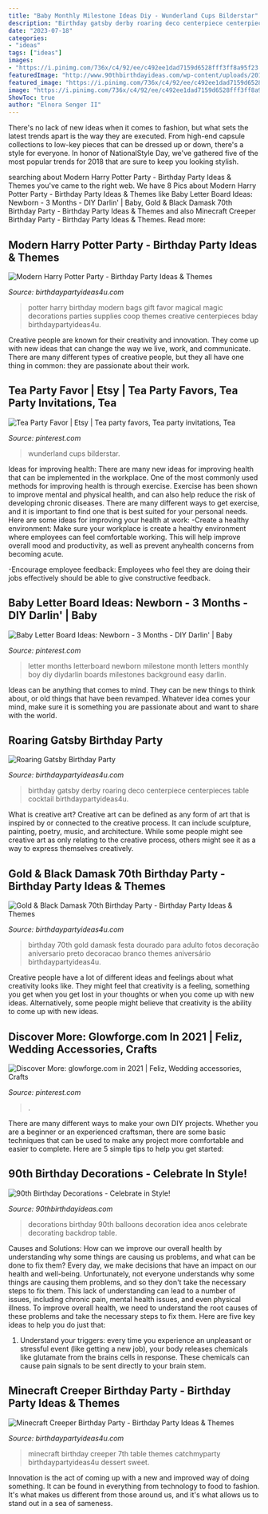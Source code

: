 ```yaml
---
title: "Baby Monthly Milestone Ideas Diy - Wunderland Cups Bilderstar"
description: "Birthday gatsby derby roaring deco centerpiece centerpieces table cocktail birthdaypartyideas4u"
date: "2023-07-18"
categories:
- "ideas"
tags: ["ideas"]
images:
- "https://i.pinimg.com/736x/c4/92/ee/c492ee1dad7159d6528fff3ff8a95f23.jpg"
featuredImage: "http://www.90thbirthdayideas.com/wp-content/uploads/2014/12/90th-Birthday-Photo-Decorations-with-Balloons.jpg"
featured_image: "https://i.pinimg.com/736x/c4/92/ee/c492ee1dad7159d6528fff3ff8a95f23.jpg"
image: "https://i.pinimg.com/736x/c4/92/ee/c492ee1dad7159d6528fff3ff8a95f23.jpg"
ShowToc: true
author: "Elnora Senger II"
---
```



There's no lack of new ideas when it comes to fashion, but what sets the latest trends apart is the way they are executed. From high-end capsule collections to low-key pieces that can be dressed up or down, there's a style for everyone. In honor of NationalStyle Day, we've gathered five of the most popular trends for 2018 that are sure to keep you looking stylish.

	

		
searching about Modern Harry Potter Party - Birthday Party Ideas &amp; Themes you've came to the right web. We have 8 Pics about Modern Harry Potter Party - Birthday Party Ideas &amp; Themes like Baby Letter Board Ideas: Newborn - 3 Months - DIY Darlin&#039; | Baby, Gold &amp; Black Damask 70th Birthday Party - Birthday Party Ideas &amp; Themes and also Minecraft Creeper Birthday Party - Birthday Party Ideas &amp; Themes. Read more:
		
    
## Modern Harry Potter Party - Birthday Party Ideas &amp; Themes

<img loading=lazy src="http://www.birthdaypartyideas4u.com/wp-content/uploads/2016/04/Modern-Harry-Potter-Party-Gift-Bags-550x737.jpg" onerror="this.onerror=null;this.src='https://tse2.mm.bing.net/th?id=OIP.NtNpHqgrBe3-0kH_7PCU6AHaJ7&amp;pid=15.1';" alt="Modern Harry Potter Party - Birthday Party Ideas &amp; Themes">

_Source: birthdaypartyideas4u.com_

>potter harry birthday modern bags gift favor magical magic decorations parties supplies coop themes creative centerpieces bday birthdaypartyideas4u. 

	

Creative people are known for their creativity and innovation. They come up with new ideas that can change the way we live, work, and communicate. There are many different types of creative people, but they all have one thing in common: they are passionate about their work.

    
## Tea Party Favor | Etsy | Tea Party Favors, Tea Party Invitations, Tea

<img loading=lazy src="https://i.pinimg.com/originals/59/ea/78/59ea7842b621ffabe389e8d708068f13.jpg" onerror="this.onerror=null;this.src='https://tse4.mm.bing.net/th?id=OIP.kl7cjONRulponAUwJ9f1MgHaJ4&amp;pid=15.1';" alt="Tea Party Favor | Etsy | Tea party favors, Tea party invitations, Tea">

_Source: pinterest.com_

>wunderland cups bilderstar. 

	

Ideas for improving health:
There are many new ideas for improving health that can be implemented in the workplace. One of the most commonly used methods for improving health is through exercise. Exercise has been shown to improve mental and physical health, and can also help reduce the risk of developing chronic diseases. There are many different ways to get exercise, and it is important to find one that is best suited for your personal needs. Here are some ideas for improving your health at work: 
-Create a healthy environment: Make sure your workplace is create a healthy environment where employees can feel comfortable working. This will help improve overall mood and productivity, as well as prevent anyhealth concerns from becoming acute. 

-Encourage employee feedback: Employees who feel they are doing their jobs effectively should be able to give constructive feedback.

    
## Baby Letter Board Ideas: Newborn - 3 Months - DIY Darlin&#039; | Baby

<img loading=lazy src="https://i.pinimg.com/736x/c4/92/ee/c492ee1dad7159d6528fff3ff8a95f23.jpg" onerror="this.onerror=null;this.src='https://tse2.mm.bing.net/th?id=OIP.93sAj-w7WCfe0ADBz93J4gHaHz&amp;pid=15.1';" alt="Baby Letter Board Ideas: Newborn - 3 Months - DIY Darlin&#039; | Baby">

_Source: pinterest.com_

>letter months letterboard newborn milestone month letters monthly boy diy diydarlin boards milestones background easy darlin. 

	

Ideas can be anything that comes to mind. They can be new things to think about, or old things that have been revamped. Whatever idea comes your mind, make sure it is something you are passionate about and want to share with the world.

    
## Roaring Gatsby Birthday Party

<img loading=lazy src="http://www.birthdaypartyideas4u.com/wp-content/uploads/2015/08/Derby-Roaring-Gatsby-Birthday-Party-centerpiece-art-deco-style-550x826.jpg" onerror="this.onerror=null;this.src='https://tse4.mm.bing.net/th?id=OIP.d1lqjsZAUPshfZmifYhUdQHaLH&amp;pid=15.1';" alt="Roaring Gatsby Birthday Party">

_Source: birthdaypartyideas4u.com_

>birthday gatsby derby roaring deco centerpiece centerpieces table cocktail birthdaypartyideas4u. 

	

What is creative art?
Creative art can be defined as any form of art that is inspired by or connected to the creative process. It can include sculpture, painting, poetry, music, and architecture. While some people might see creative art as only relating to the creative process, others might see it as a way to express themselves creatively.

    
## Gold &amp; Black Damask 70th Birthday Party - Birthday Party Ideas &amp; Themes

<img loading=lazy src="http://www.birthdaypartyideas4u.com/wp-content/uploads/2015/03/black-damask-70th-birthday-party-ideas-380x570.jpg" onerror="this.onerror=null;this.src='https://tse1.mm.bing.net/th?id=OIP.XiV8TTo1JW_CSHpWVx1-8QHaLH&amp;pid=15.1';" alt="Gold &amp; Black Damask 70th Birthday Party - Birthday Party Ideas &amp; Themes">

_Source: birthdaypartyideas4u.com_

>birthday 70th gold damask festa dourado para adulto fotos decoração aniversario preto decoracao branco themes aniversário birthdaypartyideas4u. 

	

Creative people have a lot of different ideas and feelings about what creativity looks like. They might feel that creativity is a feeling, something you get when you get lost in your thoughts or when you come up with new ideas. Alternatively, some people might believe that creativity is the ability to come up with new ideas.

    
## Discover More: Glowforge.com In 2021 | Feliz, Wedding Accessories, Crafts

<img loading=lazy src="https://i.pinimg.com/736x/e6/9d/dc/e69ddc0cebcb94a7eb1ba65ba35b1437.jpg" onerror="this.onerror=null;this.src='https://tse4.mm.bing.net/th?id=OIP.zsNzpyEErfRW52X4CcuEEAHaJQ&amp;pid=15.1';" alt="Discover More: glowforge.com in 2021 | Feliz, Wedding accessories, Crafts">

_Source: pinterest.com_

>. 

	

There are many different ways to make your own DIY projects. Whether you are a beginner or an experienced craftsman, there are some basic techniques that can be used to make any project more comfortable and easier to complete. Here are 5 simple tips to help you get started:

    
## 90th Birthday Decorations - Celebrate In Style!

<img loading=lazy src="http://www.90thbirthdayideas.com/wp-content/uploads/2014/12/90th-Birthday-Photo-Decorations-with-Balloons.jpg" onerror="this.onerror=null;this.src='https://tse3.mm.bing.net/th?id=OIP.ThxT3NH6zn6JlmMt85n5yAHaHa&amp;pid=15.1';" alt="90th Birthday Decorations - Celebrate in Style!">

_Source: 90thbirthdayideas.com_

>decorations birthday 90th balloons decoration idea anos celebrate decorating backdrop table. 

	

Causes and Solutions: How can we improve our overall health by understanding why some things are causing us problems, and what can be done to fix them?
Every day, we make decisions that have an impact on our health and well-being. Unfortunately, not everyone understands why some things are causing them problems, and so they don't take the necessary steps to fix them. This lack of understanding can lead to a number of issues, including chronic pain, mental health issues, and even physical illness. To improve overall health, we need to understand the root causes of these problems and take the necessary steps to fix them. Here are five key ideas to help you do just that: 
1) Understand your triggers: every time you experience an unpleasant or stressful event (like getting a new job), your body releases chemicals like glutamate from the brains cells in response. These chemicals can cause pain signals to be sent directly to your brain stem.

    
## Minecraft Creeper Birthday Party - Birthday Party Ideas &amp; Themes

<img loading=lazy src="http://www.birthdaypartyideas4u.com/wp-content/uploads/2015/02/minecraft-creeper-birthday-party-ideas-dessert-table-550x366.jpg" onerror="this.onerror=null;this.src='https://tse1.mm.bing.net/th?id=OIP.Ien96zn_AiUC1uULMLD5UwHaE7&amp;pid=15.1';" alt="Minecraft Creeper Birthday Party - Birthday Party Ideas &amp; Themes">

_Source: birthdaypartyideas4u.com_

>minecraft birthday creeper 7th table themes catchmyparty birthdaypartyideas4u dessert sweet. 

	

Innovation is the act of coming up with a new and improved way of doing something. It can be found in everything from technology to food to fashion. It's what makes us different from those around us, and it's what allows us to stand out in a sea of sameness.

